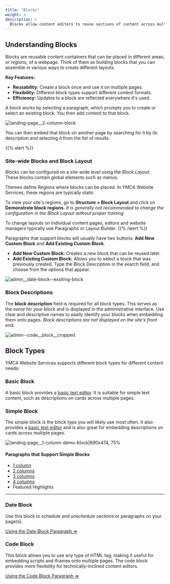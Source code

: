```yaml
---
title: "Blocks"
weight: 3
description: >
  Blocks allow content editors to reuse sections of content across multiple pages.
---
```


## Understanding Blocks

Blocks are reusable content containers that can be placed in different areas, or *regions*, of a webpage. Think of them as building blocks that you can assemble in various ways to create different layouts.

**Key Features:**

*   **Reusability:** Create a block once and use it on multiple pages.
*   **Flexibility:** Different block types support different content formats.
*   **Efficiency:** Updates to a block are reflected everywhere it's used.

A block works by selecting a paragraph, which prompts you to create or select an existing block. You then add content to that block.

![landing-page__2-column-block](../../../../../assets/img/blocks-add-block.gif)

You can then embed that block on another page by searching for it by its description and selecting it from the list of results.

{{% alert %}}
### Site-wide Blocks and Block Layout

Blocks can be configured on a site-wide level using the *Block Layout*. These blocks contain global elements such as menus.

Themes define Regions where blocks can be placed. In YMCA Website Services, these regions are typically static.

To view your site's regions, go to **Structure > Block Layout** and click on **Demonstrate block regions**. *It is generally not recommended to change the configuration in the Block Layout without proper training.*

To change layouts on individual content pages, editors and website managers typically use Paragraphs or Layout Builder.
{{% /alert %}}

Paragraphs that support blocks will usually have two buttons: **Add New Custom Block** and **Add Existing Custom Block**.

*   **Add New Custom Block:** Creates a new block that can be reused later.
*   **Add Existing Custom Block:** Allows you to select a block that was previously created. Type the Block Description in the search field, and choose from the options that appear.

![admin__date-block--exsiting-block](../../../../../assets/img/blocks-existing-block.gif)

### Block Descriptions

The **block description** field is required for all block types. This serves as the *name* for your block and is displayed in the administrative interface. Use clear and descriptive names to easily identify your blocks when embedding them onto pages. *Block descriptions are not displayed on the site's front end.*

![admin--code__block__cropped](../../../../../assets/img/blocks-description.png)

## Block Types

YMCA Website Services supports different block types for different content needs:

### Basic Block

A basic block provides a [basic text editor](../text-editor). It is suitable for simple text content, such as descriptions on cards across multiple pages.

### Simple Block

The simple block is the block type you will likely use most often. It also provides a [basic text editor](../text-editor) and is also great for embedding descriptions on cards across multiple pages.

![landing-page__1-column-demo-block|690x474, 75%](../../../../../assets/img/blocks-new-custom.gif)

#### Paragraphs that Support Simple Blocks

*   [1 column](../paragraphs/1c)
*   [2 columns](../paragraphs/2c)
*   [3 columns](../paragraphs/3c)
*   [4 columns](../paragraphs/4c)
*   Featured Highlights

---

### Date Block

Use this block to schedule and unschedule sections or paragraphs on your page(s).

[Using the Date Block Paragraph ⇒](../paragraphs/date-block)

### Code Block

This block allows you to use any type of HTML tag, making it useful for embedding scripts and iframes onto multiple pages. The code block provides more flexibility for technically-inclined content editors.

[Using the Code Block Paragraph ⇒](../paragraphs/code)
